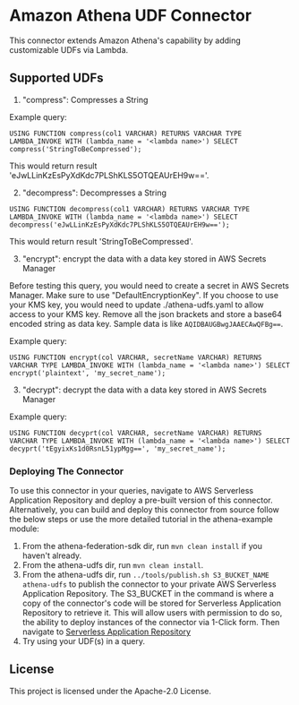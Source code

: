 # Amazon Athena UDF Connector

This connector extends Amazon Athena's capability by adding customizable UDFs via Lambda.

## Supported UDFs

1. "compress": Compresses a String

Example query:

`USING FUNCTION compress(col1 VARCHAR) RETURNS VARCHAR TYPE LAMBDA_INVOKE WITH (lambda_name = '<lambda name>') SELECT compress('StringToBeCompressed');`

This would return result 'eJwLLinKzEsPyXdKdc7PLShKLS5OTQEAUrEH9w=='.

2. "decompress": Decompresses a String

`USING FUNCTION decompress(col1 VARCHAR) RETURNS VARCHAR TYPE LAMBDA_INVOKE WITH (lambda_name = '<lambda name>') SELECT decompress('eJwLLinKzEsPyXdKdc7PLShKLS5OTQEAUrEH9w==');`

This would return result 'StringToBeCompressed'.

3. "encrypt": encrypt the data with a data key stored in AWS Secrets Manager

Before testing this query, you would need to create a secret in AWS Secrets Manager. Make sure to use "DefaultEncryptionKey". If you choose to use your KMS key, you would need to update ./athena-udfs.yaml to allow access to your KMS key. Remove all the json brackets and store a base64 encoded string as data key. Sample data is like `AQIDBAUGBwgJAAECAwQFBg==`. 

Example query:

`USING FUNCTION encrypt(col VARCHAR, secretName VARCHAR) RETURNS VARCHAR TYPE LAMBDA_INVOKE WITH (lambda_name = '<lambda name>') SELECT encrypt('plaintext', 'my_secret_name');`

3. "decrypt": decrypt the data with a data key stored in AWS Secrets Manager

Example query:

`USING FUNCTION decyprt(col VARCHAR, secretName VARCHAR) RETURNS VARCHAR TYPE LAMBDA_INVOKE WITH (lambda_name = '<lambda name>') SELECT decyprt('tEgyixKs1d0RsnL51ypMgg==', 'my_secret_name');`


### Deploying The Connector

To use this connector in your queries, navigate to AWS Serverless Application Repository and deploy a pre-built version of this connector. Alternatively, you can build and deploy this connector from source follow the below steps or use the more detailed tutorial in the athena-example module:

1. From the athena-federation-sdk dir, run `mvn clean install` if you haven't already.
2. From the athena-udfs dir, run `mvn clean install`.
3. From the athena-udfs dir, run  `../tools/publish.sh S3_BUCKET_NAME athena-udfs` to publish the connector to your private AWS Serverless Application Repository. The S3_BUCKET in the command is where a copy of the connector's code will be stored for Serverless Application Repository to retrieve it. This will allow users with permission to do so, the ability to deploy instances of the connector via 1-Click form. Then navigate to [Serverless Application Repository](https://aws.amazon.com/serverless/serverlessrepo)
4. Try using your UDF(s) in a query.

## License

This project is licensed under the Apache-2.0 License.